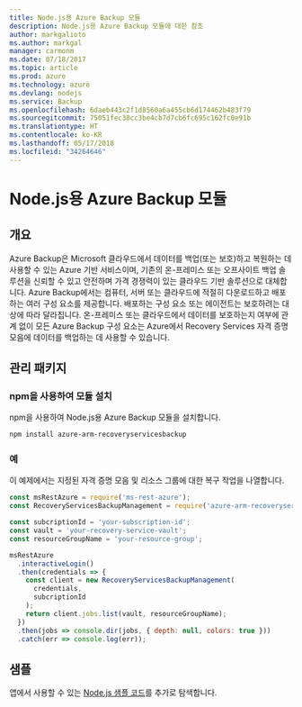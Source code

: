 ```yaml
---
title: Node.js용 Azure Backup 모듈
description: Node.js용 Azure Backup 모듈에 대한 참조
author: markgalioto
ms.author: markgal
manager: carmonm
ms.date: 07/18/2017
ms.topic: article
ms.prod: azure
ms.technology: azure
ms.devlang: nodejs
ms.service: Backup
ms.openlocfilehash: 6daeb443c2f1d8560a6a455cb6d174462b483f79
ms.sourcegitcommit: 75051fec38cc3be4cb7d7cb6fc695c162fc0e91b
ms.translationtype: HT
ms.contentlocale: ko-KR
ms.lasthandoff: 05/17/2018
ms.locfileid: "34264646"
---
```

# <a name="azure-backup-modules-for-nodejs"></a>Node.js용 Azure Backup 모듈

## <a name="overview"></a>개요

Azure Backup은 Microsoft 클라우드에서 데이터를 백업(또는 보호)하고 복원하는 데 사용할 수 있는 Azure 기반 서비스이며, 기존의 온-프레미스 또는 오프사이트 백업 솔루션을 신뢰할 수 있고 안전하며 가격 경쟁력이 있는 클라우드 기반 솔루션으로 대체합니다. Azure Backup에서는 컴퓨터, 서버 또는 클라우드에 적절히 다운로드하고 배포하는 여러 구성 요소를 제공합니다. 배포하는 구성 요소 또는 에이전트는 보호하려는 대상에 따라 달라집니다. 온-프레미스 또는 클라우드에서 데이터를 보호하는지 여부에 관계 없이 모든 Azure Backup 구성 요소는 Azure에서 Recovery Services 자격 증명 모음에 데이터를 백업하는 데 사용할 수 있습니다. 

## <a name="management-package"></a>관리 패키지

### <a name="install-the-modules-with-npm"></a>npm을 사용하여 모듈 설치

npm을 사용하여 Node.js용 Azure Backup 모듈을 설치합니다.

```bash
npm install azure-arm-recoveryservicesbackup
```

### <a name="example"></a>예

이 예제에서는 지정된 자격 증명 모음 및 리소스 그룹에 대한 복구 작업을 나열합니다.

```javascript
const msRestAzure = require('ms-rest-azure');
const RecoveryServicesBackupManagement = require('azure-arm-recoveryservicesbackup');

const subcriptionId = 'your-subscription-id';
const vault = 'your-recovery-service-vault';
const resourceGroupName = 'your-resource-group';

msRestAzure
  .interactiveLogin()
  .then(credentials => {
    const client = new RecoveryServicesBackupManagement(
      credentials,
      subcriptionId
    );
    return client.jobs.list(vault, resourceGroupName);
  })
  .then(jobs => console.dir(jobs, { depth: null, colors: true }))
  .catch(err => console.log(err));
```

## <a name="samples"></a>샘플

앱에서 사용할 수 있는 [Node.js 샘플 코드](https://azure.microsoft.com/resources/samples/?platform=nodejs)를 추가로 탐색합니다.
